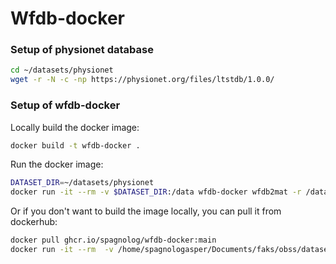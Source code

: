 # Wfdb-docker

### Setup of physionet database

```bash
cd ~/datasets/physionet
wget -r -N -c -np https://physionet.org/files/ltstdb/1.0.0/
```

### Setup of wfdb-docker


Locally build the docker image:

```bash
docker build -t wfdb-docker .
```

Run the docker image:

```bash
DATASET_DIR=~/datasets/physionet
docker run -it --rm -v $DATASET_DIR:/data wfdb-docker wfdb2mat -r /data/s2011 -f 0 -t 5
```

Or if you don't want to build the image locally, you can pull it from dockerhub:

```bash
docker pull ghcr.io/spagnolog/wfdb-docker:main
docker run -it --rm  -v /home/spagnologasper/Documents/faks/obss/datasets/physionet.org/files/ltstdb/1.0.0:/data ghcr.io/spagnolog/wfdb-docker:main wfdb2mat -r /data/s20221 -f 0 -t 5
```

